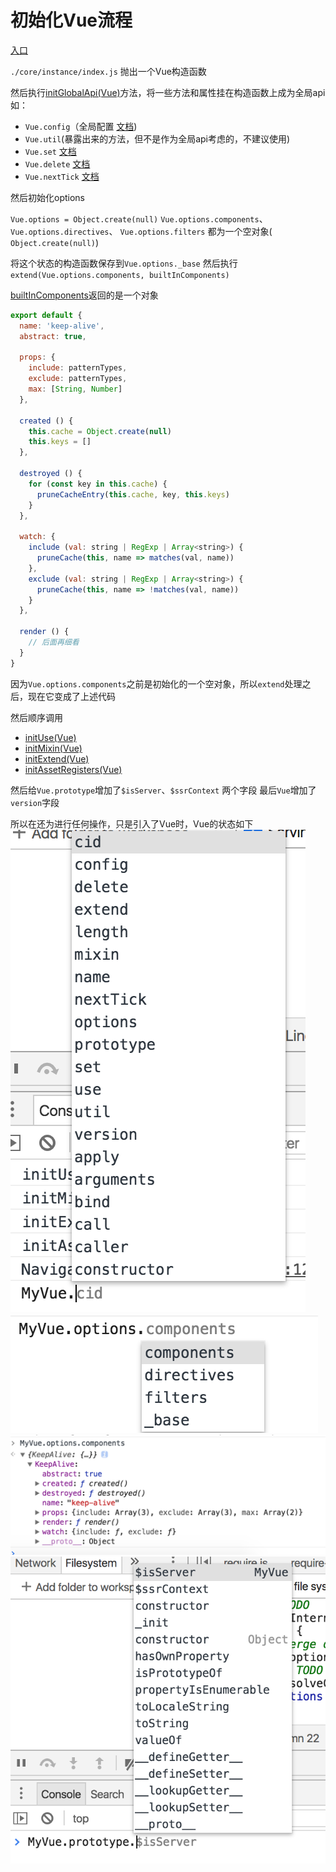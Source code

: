 # 初始化Vue流程

[入口](https://github.com/vuejs/vue/blob/dev/src/core/index.js)

`./core/instance/index.js` 抛出一个Vue构造函数

然后执行[initGlobalApi(Vue)](https://github.com/vuejs/vue/blob/dev/src/core/global-api/index.js)方法，将一些方法和属性挂在构造函数上成为全局api
如：

- `Vue.config`（全局配置 [文档](https://cn.vuejs.org/v2/api/#silent))
- `Vue.util`(暴露出来的方法，但不是作为全局api考虑的，不建议使用)
- `Vue.set` [文档](https://cn.vuejs.org/v2/api/#Vue-set)
- `Vue.delete` [文档](https://cn.vuejs.org/v2/api/#Vue-delete)
- `Vue.nextTick` [文档](https://cn.vuejs.org/v2/api/#Vue-nextTick)

然后初始化options

`Vue.options = Object.create(null)`
`Vue.options.components`、
`Vue.options.directives`、
`Vue.options.filters` 都为一个空对象( `Object.create(null)`)

将这个状态的构造函数保存到`Vue.options._base`
然后执行
`extend(Vue.options.components, builtInComponents)`

[builtInComponents](https://github.com/vuejs/vue/blob/dev/src/core/components/keep-alive.js)返回的是一个对象

```javascript
export default {
  name: 'keep-alive',
  abstract: true,

  props: {
    include: patternTypes,
    exclude: patternTypes,
    max: [String, Number]
  },

  created () {
    this.cache = Object.create(null)
    this.keys = []
  },

  destroyed () {
    for (const key in this.cache) {
      pruneCacheEntry(this.cache, key, this.keys)
    }
  },

  watch: {
    include (val: string | RegExp | Array<string>) {
      pruneCache(this, name => matches(val, name))
    },
    exclude (val: string | RegExp | Array<string>) {
      pruneCache(this, name => !matches(val, name))
    }
  },

  render () {
    // 后面再细看
  }
}
```
因为`Vue.options.components`之前是初始化的一个空对象，所以`extend`处理之后，现在它变成了上述代码

然后顺序调用

- [initUse(Vue)](https://github.com/vuejs/vue/blob/dev/src/core/global-api/use.js)
- [initMixin(Vue)](https://github.com/vuejs/vue/blob/dev/src/core/global-api/mixin.js)
- [initExtend(Vue)](https://github.com/vuejs/vue/blob/dev/src/core/global-api/extend.js)
- [initAssetRegisters(Vue)](https://github.com/vuejs/vue/blob/dev/src/core/global-api/assets.js)

然后给`Vue.prototype`增加了`$isServer`、`$ssrContext`
两个字段
最后`Vue`增加了`version`字段

所以在还为进行任何操作，只是引入了Vue时，Vue的状态如下
<img src="./assets/1.png"/>
<img src="./assets/2.png"/>
<img src="./assets/3.png"/>
<img src="./assets/4.png"/>